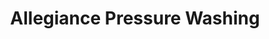 ---
title: "Allegiance Pressure Washing"
url: /nashville/allegiance-pressure-washing/
shop: Baumarkt
---